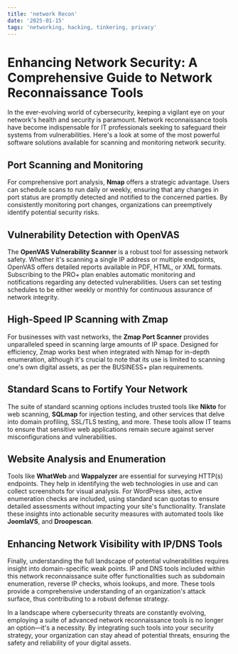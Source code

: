 ```yaml
---
title: 'network Recon'
date: '2025-01-15'
tags: 'networking, hacking, tinkering, privacy'
---
```


# Enhancing Network Security: A Comprehensive Guide to Network Reconnaissance Tools

In the ever-evolving world of cybersecurity, keeping a vigilant eye on your network's health and security is paramount. Network reconnaissance tools have become indispensable for IT professionals seeking to safeguard their systems from vulnerabilities. Here's a look at some of the most powerful software solutions available for scanning and monitoring network security.

## Port Scanning and Monitoring

For comprehensive port analysis, **Nmap** offers a strategic advantage. Users can schedule scans to run daily or weekly, ensuring that any changes in port status are promptly detected and notified to the concerned parties. By consistently monitoring port changes, organizations can preemptively identify potential security risks.

## Vulnerability Detection with OpenVAS

The **OpenVAS Vulnerability Scanner** is a robust tool for assessing network safety. Whether it's scanning a single IP address or multiple endpoints, OpenVAS offers detailed reports available in PDF, HTML, or XML formats. Subscribing to the PRO+ plan enables automatic monitoring and notifications regarding any detected vulnerabilities. Users can set testing schedules to be either weekly or monthly for continuous assurance of network integrity.

## High-Speed IP Scanning with Zmap

For businesses with vast networks, the **Zmap Port Scanner** provides unparalleled speed in scanning large amounts of IP space. Designed for efficiency, Zmap works best when integrated with Nmap for in-depth enumeration, although it's crucial to note that its use is limited to scanning one's own digital assets, as per the BUSINESS+ plan requirements.

## Standard Scans to Fortify Your Network

The suite of standard scanning options includes trusted tools like **Nikto** for web scanning, **SQLmap** for injection testing, and other services that delve into domain profiling, SSL/TLS testing, and more. These tools allow IT teams to ensure that sensitive web applications remain secure against server misconfigurations and vulnerabilities.

## Website Analysis and Enumeration

Tools like **WhatWeb** and **Wappalyzer** are essential for surveying HTTP(s) endpoints. They help in identifying the web technologies in use and can collect screenshots for visual analysis. For WordPress sites, active enumeration checks are included, using standard scan quotas to ensure detailed assessments without impacting your site's functionality. Translate these insights into actionable security measures with automated tools like **JoomlaVS**, and **Droopescan**.

## Enhancing Network Visibility with IP/DNS Tools

Finally, understanding the full landscape of potential vulnerabilities requires insight into domain-specific weak points. IP and DNS tools included within this network reconnaissance suite offer functionalities such as subdomain enumeration, reverse IP checks, whois lookups, and more. These tools provide a comprehensive understanding of an organization's attack surface, thus contributing to a robust defense strategy.

In a landscape where cybersecurity threats are constantly evolving, employing a suite of advanced network reconnaissance tools is no longer an option—it's a necessity. By integrating such tools into your security strategy, your organization can stay ahead of potential threats, ensuring the safety and reliability of your digital assets.
